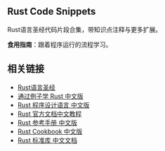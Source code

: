 

## Rust Code Snippets

Rust语言圣经代码片段合集，带知识点注释与更多扩展。



**食用指南**：跟着程序运行的流程学习。



## 相关链接

- [Rust语言圣经](https://course.rs/)
- [通过例子学 Rust 中文版](https://rustwiki.org/zh-CN/rust-by-example/)
- [Rust 程序设计语言 中文版](https://rustwiki.org/zh-CN/book/)
- [Rust 官方文档中文教程](https://rustwiki.org/)
- [Rust 参考手册 中文版](https://rustwiki.org/zh-CN/reference/)
- [Rust Cookbook 中文版](https://rustwiki.org/zh-CN/rust-cookbook/)
- [Rust 标准库 中文文档](https://rustwiki.org/zh-CN/std/)